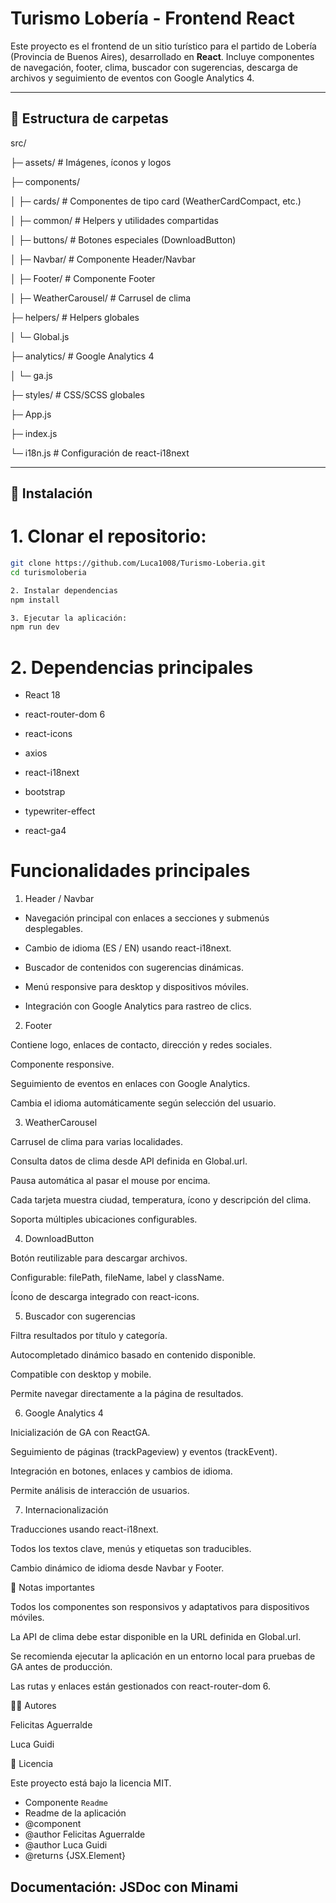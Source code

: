 # Turismo Lobería - Frontend React

Este proyecto es el frontend de un sitio turístico para el partido de Lobería (Provincia de Buenos Aires), desarrollado en **React**. Incluye componentes de navegación, footer, clima, buscador con sugerencias, descarga de archivos y seguimiento de eventos con Google Analytics 4.

---

## 📁 Estructura de carpetas
src/

├─ assets/ # Imágenes, íconos y logos

├─ components/

│ ├─ cards/ # Componentes de tipo card (WeatherCardCompact, etc.)

│ ├─ common/ # Helpers y utilidades compartidas

│ ├─ buttons/ # Botones especiales (DownloadButton)

│ ├─ Navbar/ # Componente Header/Navbar

│ ├─ Footer/ # Componente Footer

│ ├─ WeatherCarousel/ # Carrusel de clima

├─ helpers/ # Helpers globales

│ └─ Global.js

├─ analytics/ # Google Analytics 4

│ └─ ga.js

├─ styles/ # CSS/SCSS globales

├─ App.js

├─ index.js

└─ i18n.js # Configuración de react-i18next


---

## 🔧 Instalación

# 1. Clonar el repositorio:

```bash
git clone https://github.com/Luca1008/Turismo-Loberia.git
cd turismoloberia

2. Instalar dependencias
npm install

3. Ejecutar la aplicación:
npm run dev
```

# 2. Dependencias principales

* React 18

* react-router-dom 6

* react-icons

* axios

* react-i18next

* bootstrap

* typewriter-effect

* react-ga4


# Funcionalidades principales
1. Header / Navbar

* Navegación principal con enlaces a secciones y submenús desplegables.

* Cambio de idioma (ES / EN) usando react-i18next.

* Buscador de contenidos con sugerencias dinámicas.

* Menú responsive para desktop y dispositivos móviles.

* Integración con Google Analytics para rastreo de clics.

2. Footer

Contiene logo, enlaces de contacto, dirección y redes sociales.

Componente responsive.

Seguimiento de eventos en enlaces con Google Analytics.

Cambia el idioma automáticamente según selección del usuario.

3. WeatherCarousel

Carrusel de clima para varias localidades.

Consulta datos de clima desde API definida en Global.url.

Pausa automática al pasar el mouse por encima.

Cada tarjeta muestra ciudad, temperatura, ícono y descripción del clima.

Soporta múltiples ubicaciones configurables.

4. DownloadButton

Botón reutilizable para descargar archivos.

Configurable: filePath, fileName, label y className.

Ícono de descarga integrado con react-icons.

5. Buscador con sugerencias

Filtra resultados por título y categoría.

Autocompletado dinámico basado en contenido disponible.

Compatible con desktop y mobile.

Permite navegar directamente a la página de resultados.

6. Google Analytics 4

Inicialización de GA con ReactGA.

Seguimiento de páginas (trackPageview) y eventos (trackEvent).

Integración en botones, enlaces y cambios de idioma.

Permite análisis de interacción de usuarios.

7. Internacionalización

Traducciones usando react-i18next.

Todos los textos clave, menús y etiquetas son traducibles.

Cambio dinámico de idioma desde Navbar y Footer.

📝 Notas importantes

Todos los componentes son responsivos y adaptativos para dispositivos móviles.

La API de clima debe estar disponible en la URL definida en Global.url.

Se recomienda ejecutar la aplicación en un entorno local para pruebas de GA antes de producción.

Las rutas y enlaces están gestionados con react-router-dom 6.

👨‍💻 Autores

Felicitas Aguerralde

Luca Guidi

📄 Licencia

Este proyecto está bajo la licencia MIT.

 * Componente `Readme`
 * Readme de la aplicación
 * @component
 * @author Felicitas Aguerralde
 * @author Luca Guidi
 * @returns {JSX.Element}

## Documentación: JSDoc con Minami
